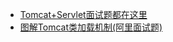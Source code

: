 - [Tomcat+Servlet面试题都在这里](https://www.jianshu.com/p/fdee4e0c2a1d)
- [图解Tomcat类加载机制(阿里面试题)](https://www.cnblogs.com/aspirant/p/8991830.html)
